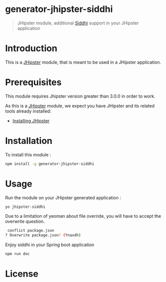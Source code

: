 
# generator-jhipster-siddhi

> JHipster module, additional [Siddhi](https://github.com/wso2/siddhi/) support in your JHipster application


# Introduction

This is a [JHipster](http://jhipster.github.io/) module, that is meant to be used in a JHipster application.

# Prerequisites

This module requires Jhipster version greater than 3.0.0 in order to work.

As this is a [JHipster](http://jhipster.github.io/) module, we expect you have JHipster and its related tools already installed:

- [Installing JHipster](https://jhipster.github.io/installation.html)

# Installation

To install this module :

```bash
npm install -g generator-jhipster-siddhi
```

# Usage

Run the module on your JHipster generated application :

```bash
yo jhipster-siddhi
```

Due to a limitation of yeoman about file override, you will have to accept the overwrite question.

```bash
 conflict package.json
? Overwrite package.json? (Ynaxdh)
```

Enjoy siddhi in your Spring boot application

```bash
npm run doc
```

# License

